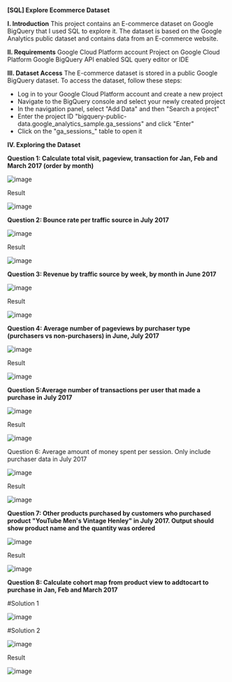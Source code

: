 **[SQL] Explore Ecommerce Dataset**

**I. Introduction**
This project contains an E-commerce dataset on Google BigQuery that I used SQL to explore it. The dataset is based on the Google Analytics public dataset and contains data from an E-commerce website.

**II. Requirements**
Google Cloud Platform account
Project on Google Cloud Platform
Google BigQuery API enabled
SQL query editor or IDE

**III. Dataset Access**
The E-commerce dataset is stored in a public Google BigQuery dataset. To access the dataset, follow these steps:

- Log in to your Google Cloud Platform account and create a new project
- Navigate to the BigQuery console and select your newly created project
- In the navigation panel, select "Add Data" and then "Search a project"
- Enter the project ID "bigquery-public-data.google_analytics_sample.ga_sessions" and click "Enter"
- Click on the "ga_sessions_" table to open it

**IV. Exploring the Dataset**

**Question 1: Calculate total visit, pageview, transaction for Jan, Feb and March 2017 (order by month)**

![image](https://github.com/heilongtian/Explore-Ecommerce-Dataset/assets/126595334/d37484ab-fedf-4ed5-bbcb-44167507663c)

Result

![image](https://github.com/heilongtian/Explore-Ecommerce-Dataset/assets/126595334/dee826eb-9bc0-4ec8-b432-9ed9e413c8ef)


**Question 2: Bounce rate per traffic source in July 2017**

![image](https://github.com/heilongtian/Explore-Ecommerce-Dataset/assets/126595334/378b20dd-1a27-44f9-b3d6-2baaf885147f)

Result

![image](https://github.com/heilongtian/Explore-Ecommerce-Dataset/assets/126595334/ecd8194c-fd37-4aa5-9b08-fed8efcda876)


**Question 3: Revenue by traffic source by week, by month in June 2017**

![image](https://github.com/heilongtian/Explore-Ecommerce-Dataset/assets/126595334/4c3216cf-be84-4406-84d2-b5a6d06f091d)

Result

![image](https://github.com/heilongtian/Explore-Ecommerce-Dataset/assets/126595334/efcf1ce0-9141-4eed-b86a-b59bb3159545)


**Question 4: Average number of pageviews by purchaser type (purchasers vs non-purchasers) in June, July 2017**

![image](https://github.com/heilongtian/Explore-Ecommerce-Dataset/assets/126595334/3f3a1d23-ce44-4ae8-9f66-4af799fd77fe)

Result

![image](https://github.com/heilongtian/Explore-Ecommerce-Dataset/assets/126595334/624e6af4-bc7b-49c4-9b4c-5fa0c0b1dff8)


**Question 5:Average number of transactions per user that made a purchase in July 2017**

![image](https://github.com/heilongtian/Explore-Ecommerce-Dataset/assets/126595334/80acd1cd-f59c-46e9-8eff-3819c7d03998)

Result

![image](https://github.com/heilongtian/Explore-Ecommerce-Dataset/assets/126595334/e225d373-e2c2-4cf2-b464-76ac3f9adfd5)

Question 6: Average amount of money spent per session. Only include purchaser data in July 2017

![image](https://github.com/heilongtian/Explore-Ecommerce-Dataset/assets/126595334/142df038-8e75-4d9e-9e20-226639dff468)

Result

![image](https://github.com/heilongtian/Explore-Ecommerce-Dataset/assets/126595334/d71d68ac-f8e1-4fa7-9f08-e498b16599d4)


**Question 7: Other products purchased by customers who purchased product "YouTube Men's Vintage Henley" in July 2017. Output should show product name and the quantity was ordered**

![image](https://github.com/heilongtian/Explore-Ecommerce-Dataset/assets/126595334/5be181ac-c258-49e4-9959-d81673f18271)

Result

![image](https://github.com/heilongtian/Explore-Ecommerce-Dataset/assets/126595334/bf533b4a-3eeb-4d12-8c4b-14456bf89fc6)


**Question 8: Calculate cohort map from product view to addtocart to purchase in Jan, Feb and March 2017**

#Solution 1

![image](https://github.com/heilongtian/Explore-Ecommerce-Dataset/assets/126595334/07eab243-ab04-4109-836e-c19c053e7a0e)

#Solution 2

![image](https://github.com/heilongtian/Explore-Ecommerce-Dataset/assets/126595334/057ba413-1d10-4f1e-845e-e2334bedec6b)

Result

![image](https://github.com/heilongtian/Explore-Ecommerce-Dataset/assets/126595334/033e1ff3-42cd-4cc6-b69f-ed0c2edff45b)

